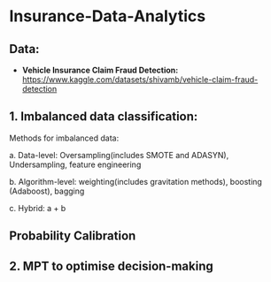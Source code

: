 # Insurance-Data-Analytics

## Data: 
- **Vehicle Insurance Claim Fraud Detection:** https://www.kaggle.com/datasets/shivamb/vehicle-claim-fraud-detection
## 1. Imbalanced data classification:
   Methods for imbalanced data:
   
   a. Data-level: Oversampling(includes SMOTE and ADASYN), Undersampling, feature engineering
   
   b. Algorithm-level: weighting(includes gravitation methods), boosting (Adaboost), bagging
   
   c. Hybrid: a + b

## Probability Calibration

## 2. MPT to optimise decision-making
